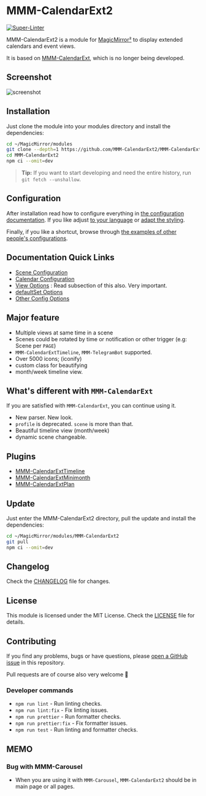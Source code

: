 # MMM-CalendarExt2

[![Super-Linter](https://github.com/MMM-CalendarExt2/MMM-CalendarExt2/actions/workflows/superlinter.yaml/badge.svg)](https://github.com/marketplace/actions/super-linter)

MMM-CalendarExt2 is a module for [MagicMirror²](https://github.com/MagicMirrorOrg/MagicMirror) to display extended calendars and event views.

It is based on [MMM-CalendarExt](https://github.com/eouia/MMM-CalendarExt), which is no longer being developed.

## Screenshot

![screenshot](screenshot.png)

## Installation

Just clone the module into your modules directory and install the dependencies:

```sh
cd ~/MagicMirror/modules
git clone --depth=1 https://github.com/MMM-CalendarExt2/MMM-CalendarExt2
cd MMM-CalendarExt2
npm ci --omit=dev
```

> **Tip:** If you want to start developing and need the entire history, run `git fetch --unshallow`.

## Configuration

After installation read how to configure everything in [the configuration documentation](docs/Configuration.md).
If you like adjust [to your language](docs/Localization.md) or [adapt the styling](docs/Styling.md).

Finally, if you like a shortcut, browse through [the examples of other people's configurations](docs/examples).

## Documentation Quick Links

- [Scene Configuration](docs/Configuration/Scene.md)
- [Calendar Configuration](docs/Configuration/Calendar.md)
- [View Options](docs/Configuration/View.md) : Read subsection of this also. Very important.
- [defaultSet Options](docs/Configuration/defaultSet.md)
- [Other Config Options](docs/Configuration/Others.md)

## Major feature

- Multiple views at same time in a scene
- Scenes could be rotated by time or notification or other trigger (e.g: Scene per `PAGE`)
- `MMM-CalendarExtTimeline`, `MMM-TelegramBot` supported.
- Over 5000 icons; (iconify)
- custom class for beautifying
- month/week timeline view.

## What's different with `MMM-CalendarExt`

If you are satisfied with `MMM-CalendarExt`, you can continue using it.

- New parser. New look.
- `profile` is deprecated. `scene` is more than that.
- Beautiful timeline view (month/week)
- dynamic scene changeable.

## Plugins

- [MMM-CalendarExtTimeline](https://github.com/eouia/MMM-CalendarExtTimeline)
- [MMM-CalendarExtMinimonth](https://github.com/eouia/MMM-CalendarExtMinimonth)
- [MMM-CalendarExtPlan](https://github.com/eouia/MMM-CalendarExtPlan)

## Update

Just enter the MMM-CalendarExt2 directory, pull the update and install the dependencies:

```bash
cd ~/MagicMirror/modules/MMM-CalendarExt2
git pull
npm ci --omit=dev
```

## Changelog

Check the [CHANGELOG](CHANGELOG.md) file for changes.

## License

This module is licensed under the MIT License. Check the [LICENSE](LICENSE.md) file for details.

## Contributing

If you find any problems, bugs or have questions, please [open a GitHub issue](https://github.com/MMM-CalendarExt2/MMM-CalendarExt2/issues) in this repository.

Pull requests are of course also very welcome 🙂

### Developer commands

- `npm run lint` - Run linting checks.
- `npm run lint:fix` - Fix linting issues.
- `npm run prettier` - Run formatter checks.
- `npm run prettier:fix` - Fix formatter issues.
- `npm run test` - Run linting and formatter checks.

## MEMO

### Bug with MMM-Carousel

- When you are using it with `MMM-Carousel`, `MMM-CalendarExt2` should be in main page or all pages.
